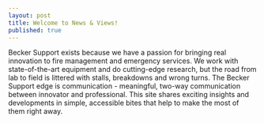 ```yaml
---
layout: post
title: Welcome to News & Views!
published: true
---
```


Becker Support exists because we have a passion for bringing real innovation to fire management and emergency services. We work with state-of-the-art equipment and do cutting-edge research, but the road from lab to field is littered with stalls, breakdowns and wrong turns. The Becker Support edge is communication - meaningful, two-way communication between innovator and professional. This site shares exciting insights and developments in simple, accessible bites that help to make the most of them right away.
